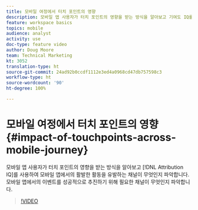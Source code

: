 ```yaml
---
title: 모바일 여정에서 터치 포인트의 영향
description: 모바일 앱 사용자가 터치 포인트의 영향을 받는 방식을 알아보고 기여도 IQ를 사용하여 모바일 앱에서의 활발한 활동을 유발하는 채널이 무엇인지 파악합니다. 모바일 앱에서의 이벤트를 성공적으로 추진하기 위해 필요한 채널이 무엇인지 파악합니다.
feature: workspace basics
topics: mobile
audience: analyst
activity: use
doc-type: feature video
author: Doug Moore
team: Technical Marketing
kt: 3052
translation-type: ht
source-git-commit: 24ad92b0ccdf1112e3ed4a0968cd47db757598c3
workflow-type: ht
source-wordcount: '90'
ht-degree: 100%

---
```



# 모바일 여정에서 터치 포인트의 영향 {#impact-of-touchpoints-across-mobile-journey}

모바일 앱 사용자가 터치 포인트의 영향을 받는 방식을 알아보고 [!DNL Attribution IQ]를 사용하여 모바일 앱에서의 활발한 활동을 유발하는 채널이 무엇인지 파악합니다. 모바일 앱에서의 이벤트를 성공적으로 추진하기 위해 필요한 채널이 무엇인지 파악합니다.

>[!VIDEO](https://video.tv.adobe.com/v/27827/?quality=12)
